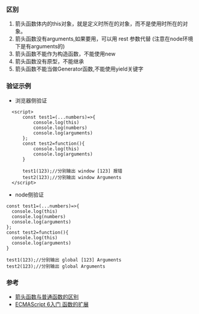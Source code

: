 ### 区别  
1. 箭头函数体内的this对象，就是定义时所在的对象，而不是使用时所在的对象。    
2. 箭头函数没有arguments,如果要用，可以用 rest 参数代替 (注意在node环境下是有arguments的)  
3. 箭头函数不能作为构造函数，不能使用new  
4. 箭头函数没有原型，不能继承  
5. 箭头函数不能当做Generator函数,不能使用yield关键字  

### 验证示例  
- 浏览器侧验证  
```
  <script>
      const test1=(...numbers)=>{
          console.log(this)
          console.log(numbers)      
          console.log(arguments)
      };
      const test2=function(){
          console.log(this)
          console.log(arguments)
      }

      test1(123);//分别输出 window [123] 报错
      test2(123);//分别输出 window Arguments 
  </script>
```
- node侧验证  
```
const test1=(...numbers)=>{
  console.log(this)
  console.log(numbers)      
  console.log(arguments)
};
const test2=function(){
  console.log(this)
  console.log(arguments)
}

test1(123);//分别输出 global [123] Arguments
test2(123);//分别输出 global Arguments 
```

### 参考  
- [箭头函数与普通函数的区别](https://www.cnblogs.com/biubiuxixiya/p/8610594.html)  
- [ECMAScript 6入门 函数的扩展](https://es6.ruanyifeng.com/#docs/function#%E7%AE%AD%E5%A4%B4%E5%87%BD%E6%95%B0)  